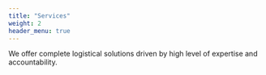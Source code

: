 ```yaml
---
title: "Services"
weight: 2
header_menu: true
---
```


We offer complete logistical solutions driven by high level of 
expertise and accountability.
